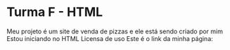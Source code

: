 # Turma F - HTML

 Meu projeto é um site de venda de pizzas e ele está sendo criado por mim
 Estou iniciando no HTML
 Licensa de uso
 Este é o link da minha página:
